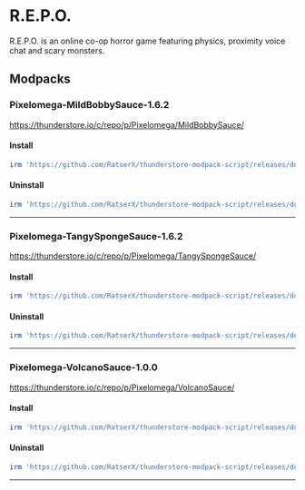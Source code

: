 # R.E.P.O.

R.E.P.O. is an online co-op horror game featuring physics, proximity voice chat and scary monsters.

## Modpacks

### Pixelomega-MildBobbySauce-1.6.2
https://thunderstore.io/c/repo/p/Pixelomega/MildBobbySauce/
#### Install

````ps1
irm 'https://github.com/RatserX/thunderstore-modpack-script/releases/download/r14438568762/REPO-Pixelomega-MildBobbySauce-Install.ps1' | iex
```` 

#### Uninstall

````ps1
irm 'https://github.com/RatserX/thunderstore-modpack-script/releases/download/r14438568762/REPO-Pixelomega-MildBobbySauce-Uninstall.ps1' | iex
```` 

---

### Pixelomega-TangySpongeSauce-1.6.2
https://thunderstore.io/c/repo/p/Pixelomega/TangySpongeSauce/
#### Install

````ps1
irm 'https://github.com/RatserX/thunderstore-modpack-script/releases/download/r14438568762/REPO-Pixelomega-TangySpongeSauce-Install.ps1' | iex
```` 

#### Uninstall

````ps1
irm 'https://github.com/RatserX/thunderstore-modpack-script/releases/download/r14438568762/REPO-Pixelomega-TangySpongeSauce-Uninstall.ps1' | iex
```` 

---

### Pixelomega-VolcanoSauce-1.0.0
https://thunderstore.io/c/repo/p/Pixelomega/VolcanoSauce/
#### Install

````ps1
irm 'https://github.com/RatserX/thunderstore-modpack-script/releases/download/r14438568762/REPO-Pixelomega-VolcanoSauce-Install.ps1' | iex
```` 

#### Uninstall

````ps1
irm 'https://github.com/RatserX/thunderstore-modpack-script/releases/download/r14438568762/REPO-Pixelomega-VolcanoSauce-Uninstall.ps1' | iex
```` 

---


